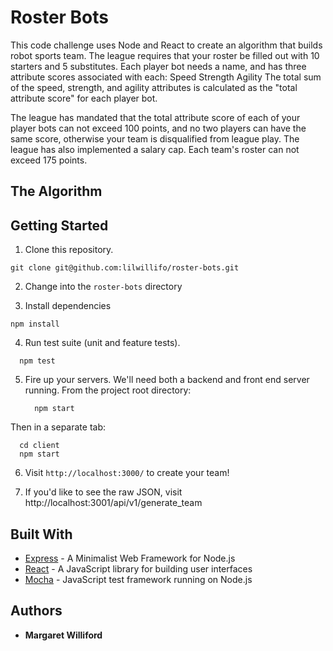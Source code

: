 # Roster Bots

This code challenge uses Node and React to create an algorithm that builds robot sports team. The league requires that your roster be filled out with 10 starters and 5
substitutes.
Each player bot needs a name, and has three attribute scores associated with each:
Speed
Strength
Agility
The total sum of the speed, strength, and agility attributes is calculated as the "total attribute score" for each
player bot.

The league has mandated that the total attribute score of each of your player bots can not exceed 100 points,
and no two players can have the same score, otherwise your team is disqualified from league play.
The league has also implemented a salary cap. Each team's roster can not exceed 175 points.

## The Algorithm


## Getting Started

1. Clone this repository.

  ```shell
  git clone git@github.com:lilwillifo/roster-bots.git
  ```
2. Change into the `roster-bots` directory

3.  Install dependencies
  ```shell
  npm install
  ```

4. Run test suite (unit and feature tests).

  ```shell
    npm test
  ```
5. Fire up your servers. We'll need both a backend and front end server running.
  From the project root directory:
    ```shell
      npm start
    ```

  Then in a separate tab:
  ```shell
    cd client
    npm start
  ```
6. Visit `http://localhost:3000/` to create your team!

7. If you'd like to see the raw JSON, visit http://localhost:3001/api/v1/generate_team

## Built With

* [Express](https://expressjs.com/) - A Minimalist Web Framework for Node.js
* [React](hhttps://reactjs.org/) - A JavaScript library for building user interfaces
* [Mocha](https://mochajs.org/) - JavaScript test framework running on Node.js


## Authors

* **Margaret Williford**
